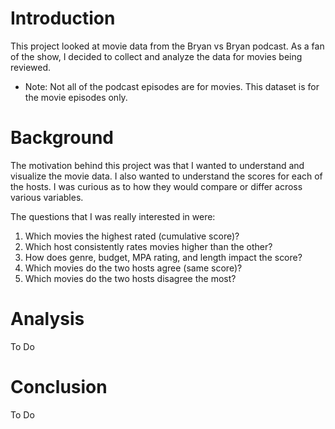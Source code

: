 # Introduction
This project looked at movie data from the Bryan vs Bryan podcast.  As a fan of the show, I decided to collect and analyze the data for movies being reviewed.

 - Note: Not all of the podcast episodes are for movies.  This dataset is for the movie episodes only.


# Background
The motivation behind this project was that I wanted to understand and visualize the movie data.  I also wanted to understand the scores for each of the hosts.  I was curious as to how they would compare or differ across various variables.

The questions that I was really interested in were:

1. Which movies the highest rated (cumulative score)?
2. Which host consistently rates movies higher than the other?
3. How does genre, budget, MPA rating, and length impact the score?
4. Which movies do the two hosts agree (same score)?
5. Which movies do the two hosts disagree the most?

# Analysis
To Do

# Conclusion
To Do
